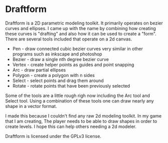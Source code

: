 # Draftform
Draftform is a 2D parametric modeling toolkit. It primarily operates on bezier curves and ellipses. I came up with the name by combining how creating these curves is "drafting" and also how it can be used to create a "form". There are several tools included that operate on a 2d canvas.
<ul>
  <li>Pen - draw connected cubic bezier curves very similar in other programs such as inkscape and photoshop</li>
  <li>Bezier - draw a single nth degree bezier curve</li>
  <li>Vertex - create helper points as guides and point snapping</li>
  <li>Arc - draw partial ellipses</li>
  <li>Polygon - create a polygon with n sides</li>
  <li>Select - select points and drag them around</li>
  <li>Rotate - rotate points that have been previously selected</li>
</ul>
Some of the tools are a little rough righ now including the Arc tool and Select tool. Using a combination of these tools one can draw nearly any shape in a vector format.

I made this because I couldn't find any raw 2d modeling toolkit. In my game that I am creating, The player needs to be able to draw shapes in order to create levels. I hope this can help others needing a 2d modeler.

Draftform is licensed under the GPLv3 license.

